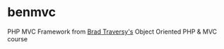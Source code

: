 # benmvc
PHP MVC Framework from [Brad Traversy's](https://github.com/bradtraversy) Object Oriented PHP &amp; MVC course
